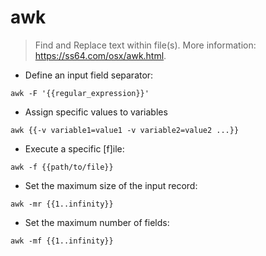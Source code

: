 # awk

> Find and Replace text within file(s).
> More information: <https://ss64.com/osx/awk.html>.

- Define an input field separator:

`awk -F '{{regular_expression}}'`

- Assign specific values to variables

`awk {{-v variable1=value1 -v variable2=value2 ...}}`

- Execute a specific [f]ile:

`awk -f {{path/to/file}}`

- Set the maximum size of the input record:

`awk -mr {{1..infinity}}`

- Set the maximum number of fields:

`awk -mf {{1..infinity}}`
